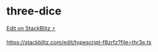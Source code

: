 # three-dice

[Edit on StackBlitz ⚡️](https://stackblitz.com/edit/vitejs-vite-68wx2k)

https://stackblitz.com/edit/typescript-f8zrfz?file=thr3e.ts
